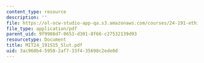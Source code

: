 ```yaml
---
content_type: resource
description: ''
file: https://ol-ocw-studio-app-qa.s3.amazonaws.com/courses/24-191-ethics-in-your-life-being-thinking-doing-or-not-spring-2015/3ac960b459502af733f435698c2ede0d_MIT24_191S15_Slut.pdf
file_type: application/pdf
parent_uid: 9f9908d7-0653-d301-8f66-c27532139d93
resourcetype: Document
title: MIT24_191S15_Slut.pdf
uid: 3ac960b4-5950-2af7-33f4-35698c2ede0d
---
```

